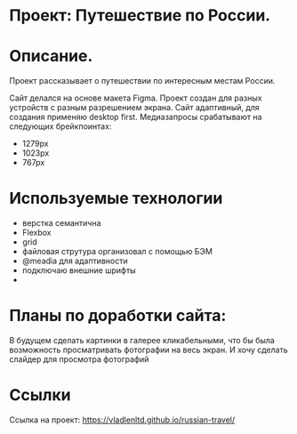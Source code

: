 # Проект: Путешествие по России.

# Описание.
Проект рассказывает о путешествии по интересным местам России.

Сайт делался на основе макета Figma. Проект создан для разных устройств с разным разрешением экрана. Сайт адаптивный, для создания применяю desktop first. Медиазапросы срабатывают на следующих брейкпоинтах:
- 1279px
- 1023px
- 767px

# Используемые технологии

- верстка семантична
- Flexbox
- grid
- файловая струтура организовал с помощью БЭМ
- @meadia для адаптивности
- подключаю внешние шрифты
- 
# Планы по доработки сайта: 

В будущем сделать картинки в галерее кликабельными, что бы была возможность просматривать фотографии на весь экран. И хочу сделать слайдер для просмотра фотографий

# Ссылки
Ссылка на проект: https://vladlenltd.github.io/russian-travel/
